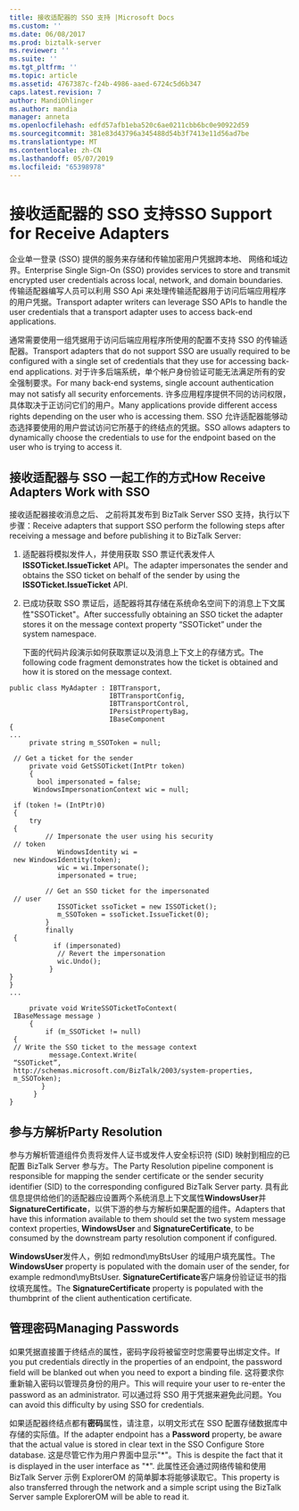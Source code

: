 ```yaml
---
title: 接收适配器的 SSO 支持 |Microsoft Docs
ms.custom: ''
ms.date: 06/08/2017
ms.prod: biztalk-server
ms.reviewer: ''
ms.suite: ''
ms.tgt_pltfrm: ''
ms.topic: article
ms.assetid: 4767387c-f24b-4986-aaed-6724c5d6b347
caps.latest.revision: 7
author: MandiOhlinger
ms.author: mandia
manager: anneta
ms.openlocfilehash: edfd57afb1eba520c6ae0211cbb6bc0e90922d59
ms.sourcegitcommit: 381e83d43796a345488d54b3f7413e11d56ad7be
ms.translationtype: MT
ms.contentlocale: zh-CN
ms.lasthandoff: 05/07/2019
ms.locfileid: "65398978"
---
```

# <a name="sso-support-for-receive-adapters"></a><span data-ttu-id="a0d20-102">接收适配器的 SSO 支持</span><span class="sxs-lookup"><span data-stu-id="a0d20-102">SSO Support for Receive Adapters</span></span>
<span data-ttu-id="a0d20-103">企业单一登录 (SSO) 提供的服务来存储和传输加密用户凭据跨本地、 网络和域边界。</span><span class="sxs-lookup"><span data-stu-id="a0d20-103">Enterprise Single Sign-On (SSO) provides services to store and transmit encrypted user credentials across local, network, and domain boundaries.</span></span> <span data-ttu-id="a0d20-104">传输适配器编写人员可以利用 SSO Api 来处理传输适配器用于访问后端应用程序的用户凭据。</span><span class="sxs-lookup"><span data-stu-id="a0d20-104">Transport adapter writers can leverage SSO APIs to handle the user credentials that a transport adapter uses to access back-end applications.</span></span>  
  
 <span data-ttu-id="a0d20-105">通常需要使用一组凭据用于访问后端应用程序所使用的配置不支持 SSO 的传输适配器。</span><span class="sxs-lookup"><span data-stu-id="a0d20-105">Transport adapters that do not support SSO are usually required to be configured with a single set of credentials that they use for accessing back-end applications.</span></span> <span data-ttu-id="a0d20-106">对于许多后端系统，单个帐户身份验证可能无法满足所有的安全强制要求。</span><span class="sxs-lookup"><span data-stu-id="a0d20-106">For many back-end systems, single account authentication may not satisfy all security enforcements.</span></span> <span data-ttu-id="a0d20-107">许多应用程序提供不同的访问权限，具体取决于正访问它们的用户。</span><span class="sxs-lookup"><span data-stu-id="a0d20-107">Many applications provide different access rights depending on the user who is accessing them.</span></span> <span data-ttu-id="a0d20-108">SSO 允许适配器能够动态选择要使用的用户尝试访问它所基于的终结点的凭据。</span><span class="sxs-lookup"><span data-stu-id="a0d20-108">SSO allows adapters to dynamically choose the credentials to use for the endpoint based on the user who is trying to access it.</span></span>  
  
## <a name="how-receive-adapters-work-with-sso"></a><span data-ttu-id="a0d20-109">接收适配器与 SSO 一起工作的方式</span><span class="sxs-lookup"><span data-stu-id="a0d20-109">How Receive Adapters Work with SSO</span></span>  
 <span data-ttu-id="a0d20-110">接收适配器接收消息之后、 之前将其发布到 BizTalk Server SSO 支持，执行以下步骤：</span><span class="sxs-lookup"><span data-stu-id="a0d20-110">Receive adapters that support SSO perform the following steps after receiving a message and before publishing it to BizTalk Server:</span></span>  
  
1. <span data-ttu-id="a0d20-111">适配器将模拟发件人，并使用获取 SSO 票证代表发件人**ISSOTicket.IssueTicket** API。</span><span class="sxs-lookup"><span data-stu-id="a0d20-111">The adapter impersonates the sender and obtains the SSO ticket on behalf of the sender by using the **ISSOTicket.IssueTicket** API.</span></span>  
  
2. <span data-ttu-id="a0d20-112">已成功获取 SSO 票证后，适配器将其存储在系统命名空间下的消息上下文属性"SSOTicket"。</span><span class="sxs-lookup"><span data-stu-id="a0d20-112">After successfully obtaining an SSO ticket the adapter stores it on the message context property “SSOTicket” under the system namespace.</span></span>  
  
   <span data-ttu-id="a0d20-113">下面的代码片段演示如何获取票证以及消息上下文上的存储方式。</span><span class="sxs-lookup"><span data-stu-id="a0d20-113">The following code fragment demonstrates how the ticket is obtained and how it is stored on the message context.</span></span>  
  
```  
public class MyAdapter : IBTTransport,   
                         IBTTransportConfig,   
                         IBTTransportControl,  
                         IPersistPropertyBag,   
                         IBaseComponent  
{  
...  
     private string m_SSOToken = null;  
  
 // Get a ticket for the sender  
     private void GetSSOTicket(IntPtr token)  
     {  
       bool impersonated = false;  
      WindowsImpersonationContext wic = null;  
  
 if (token != (IntPtr)0)   
 {  
     try   
 {  
         // Impersonate the user using his security  
 // token  
            WindowsIdentity wi =   
 new WindowsIdentity(token);  
            wic = wi.Impersonate();  
            impersonated = true;  
  
         // Get an SSO ticket for the impersonated  
 // user  
            ISSOTicket ssoTicket = new ISSOTicket();  
            m_SSOToken = ssoTicket.IssueTicket(0);  
         }  
         finally   
 {  
           if (impersonated)  
            // Revert the impersonation  
            wic.Undo();  
          }  
}  
}  
...  
  
     private void WriteSSOTicketToContext(  
 IBaseMessage message )  
     {  
         if (m_SSOTicket != null)   
 {  
 // Write the SSO ticket to the message context  
          message.Context.Write(  
 “SSOTicket”,  
 http://schemas.microsoft.com/BizTalk/2003/system-properties,   
 m_SSOToken);  
        }  
      }  
}  
```  
  
## <a name="party-resolution"></a><span data-ttu-id="a0d20-114">参与方解析</span><span class="sxs-lookup"><span data-stu-id="a0d20-114">Party Resolution</span></span>  
 <span data-ttu-id="a0d20-115">参与方解析管道组件负责将发件人证书或发件人安全标识符 (SID) 映射到相应的已配置 BizTalk Server 参与方。</span><span class="sxs-lookup"><span data-stu-id="a0d20-115">The Party Resolution pipeline component is responsible for mapping the sender certificate or the sender security identifier (SID) to the corresponding configured BizTalk Server party.</span></span> <span data-ttu-id="a0d20-116">具有此信息提供给他们的适配器应设置两个系统消息上下文属性**WindowsUser**并**SignatureCertificate**，以供下游的参与方解析如果配置的组件。</span><span class="sxs-lookup"><span data-stu-id="a0d20-116">Adapters that have this information available to them should set the two system message context properties, **WindowsUser** and **SignatureCertificate**, to be consumed by the downstream party resolution component if configured.</span></span>  
  
 <span data-ttu-id="a0d20-117">**WindowsUser**发件人，例如 redmond\myBtsUser 的域用户填充属性。</span><span class="sxs-lookup"><span data-stu-id="a0d20-117">The **WindowsUser** property is populated with the domain user of the sender, for example redmond\myBtsUser.</span></span> <span data-ttu-id="a0d20-118">**SignatureCertificate**客户端身份验证证书的指纹填充属性。</span><span class="sxs-lookup"><span data-stu-id="a0d20-118">The **SignatureCertificate** property is populated with the thumbprint of the client authentication certificate.</span></span>  
  
## <a name="managing-passwords"></a><span data-ttu-id="a0d20-119">管理密码</span><span class="sxs-lookup"><span data-stu-id="a0d20-119">Managing Passwords</span></span>  
 <span data-ttu-id="a0d20-120">如果凭据直接置于终结点的属性，密码字段将被留空时您需要导出绑定文件。</span><span class="sxs-lookup"><span data-stu-id="a0d20-120">If you put credentials directly in the properties of an endpoint, the password field will be blanked out when you need to export a binding file.</span></span> <span data-ttu-id="a0d20-121">这将要求你重新输入密码以管理员身份的用户。</span><span class="sxs-lookup"><span data-stu-id="a0d20-121">This will require your user to re-enter the password as an administrator.</span></span> <span data-ttu-id="a0d20-122">可以通过将 SSO 用于凭据来避免此问题。</span><span class="sxs-lookup"><span data-stu-id="a0d20-122">You can avoid this difficulty by using SSO for credentials.</span></span>  
  
 <span data-ttu-id="a0d20-123">如果适配器终结点都有**密码**属性，请注意，以明文形式在 SSO 配置存储数据库中存储的实际值。</span><span class="sxs-lookup"><span data-stu-id="a0d20-123">If the adapter endpoint has a **Password** property, be aware that the actual value is stored in clear text in the SSO Configure Store database.</span></span> <span data-ttu-id="a0d20-124">这是尽管它作为用户界面中显示"\*"。</span><span class="sxs-lookup"><span data-stu-id="a0d20-124">This is despite the fact that it is displayed in the user interface as "\*".</span></span> <span data-ttu-id="a0d20-125">此属性还会通过网络传输和使用 BizTalk Server 示例 ExplorerOM 的简单脚本将能够读取它。</span><span class="sxs-lookup"><span data-stu-id="a0d20-125">This property is also transferred through the network and a simple script using the BizTalk Server sample ExplorerOM will be able to read it.</span></span>